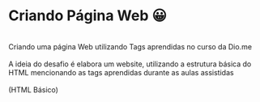# Criando Página Web  &#128512;
<meta charset="UTF-8">
<br>Criando uma página Web utilizando Tags aprendidas no curso da Dio.me
<br>
<br>A ideia do desafio é elabora um website, utilizando a estrutura básica do HTML mencionando as tags aprendidas durante as aulas assistidas
<br>
<br>(HTML Básico)
